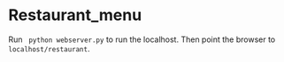 # Restaurant_menu
Run ``` python webserver.py``` to run the localhost. Then point the browser to ``` localhost/restaurant```.
